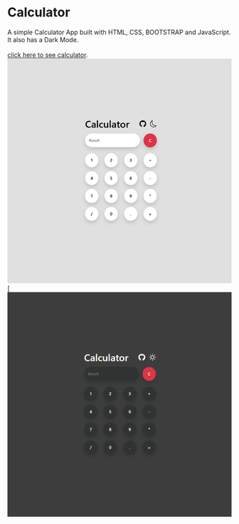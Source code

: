 # Calculator
A simple Calculator App built with HTML, CSS, BOOTSTRAP and JavaScript. It also has a Dark Mode.<br><br>
[click here to see calculator](https://mehran1384.github.io/Calculator-width-Html-CSS-Bootstrap-And-Javascript/).
![Calculator Darkmode](images/calculator-1.png) [![Calculator Lightmode](images/calculator-2.png)
